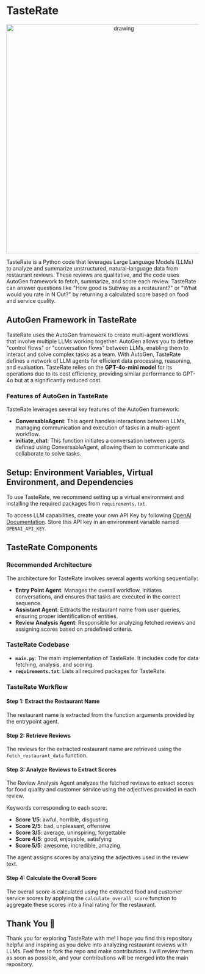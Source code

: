 # TasteRate

<div align="center">
  <img src="TasteRate.png" alt="drawing" width="600"/>
</div>


TasteRate is a Python code that leverages Large Language Models (LLMs) to analyze and summarize unstructured, natural-language data from restaurant reviews. These reviews are qualitative, and the code uses AutoGen framework to fetch, summarize, and score each review. TasteRate can answer questions like "How good is Subway as a restaurant?" or "What would you rate In N Out?" by returning a calculated score based on food and service quality.

## AutoGen Framework in TasteRate

TasteRate uses the AutoGen framework to create multi-agent workflows that involve multiple LLMs working together. AutoGen allows you to define "control flows" or "conversation flows" between LLMs, enabling them to interact and solve complex tasks as a team. With AutoGen, TasteRate defines a network of LLM agents for efficient data processing, reasoning, and evaluation. TasteRate relies on the **GPT-4o-mini model** for its operations due to its cost efficiency, providing similar performance to GPT-4o but at a significantly reduced cost.

### Features of AutoGen in TasteRate

TasteRate leverages several key features of the AutoGen framework:

- **ConversableAgent**: This agent handles interactions between LLMs, managing communication and execution of tasks in a multi-agent workflow.
- **initiate_chat**: This function initiates a conversation between agents defined using ConversableAgent, allowing them to communicate and collaborate to solve tasks.

## Setup: Environment Variables, Virtual Environment, and Dependencies

To use TasteRate, we recommend setting up a virtual environment and installing the required packages from `requirements.txt`.

To access LLM capabilities, create your own API Key by following [OpenAI Documentation](https://platform.openai.com/docs/quickstart). Store this API key in an environment variable named `OPENAI_API_KEY`.

## TasteRate Components

### Recommended Architecture

The architecture for TasteRate involves several agents working sequentially:

- **Entry Point Agent**: Manages the overall workflow, initiates conversations, and ensures that tasks are executed in the correct sequence.
- **Assistant Agent**: Extracts the restaurant name from user queries, ensuring proper identification of entities.
- **Review Analysis Agent**: Responsible for analyzing fetched reviews and assigning scores based on predefined criteria.

### TasteRate Codebase

- **`main.py`**: The main implementation of TasteRate. It includes code for data fetching, analysis, and scoring.
- **`requirements.txt`**: Lists all required packages for TasteRate.

### TasteRate Workflow

#### Step 1: Extract the Restaurant Name

The restaurant name is extracted from the function arguments provided by the entrypoint agent.

#### Step 2: Retrieve Reviews

The reviews for the extracted restaurant name are retrieved using the `fetch_restaurant_data` function.

#### Step 3: Analyze Reviews to Extract Scores

The Review Analysis Agent analyzes the fetched reviews to extract scores for food quality and customer service using the adjectives provided in each review.

Keywords corresponding to each score:

- **Score 1/5**: awful, horrible, disgusting
- **Score 2/5**: bad, unpleasant, offensive
- **Score 3/5**: average, uninspiring, forgettable
- **Score 4/5**: good, enjoyable, satisfying
- **Score 5/5**: awesome, incredible, amazing

The agent assigns scores by analyzing the adjectives used in the review text.

#### Step 4: Calculate the Overall Score

The overall score is calculated using the extracted food and customer service scores by applying the `calculate_overall_score` function to aggregate these scores into a final rating for the restaurant.

## Thank You 🙏

Thank you for exploring TasteRate with me! I hope you find this repository helpful and inspiring as you delve into analyzing restaurant reviews with LLMs. Feel free to fork the repo and make contributions. I will review them as soon as possible, and your contributions will be merged into the main repository.
